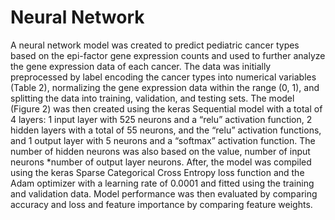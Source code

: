 # Neural Network

A neural network model was created to predict pediatric cancer types based on the epi-factor gene expression counts and used to further analyze the gene expression data of each cancer. The data was initially preprocessed by label encoding the cancer types into numerical variables (Table 2), normalizing the gene expression data within the range (0, 1), and splitting the data into training, validation, and testing sets. The model (Figure 2) was then created using the keras Sequential model with a total of 4 layers: 1 input layer with 525 neurons and a “relu” activation function, 2 hidden layers with a total of 55 neurons, and the “relu” activation functions, and 1 output layer with 5 neurons and a “softmax” activation function. The number of hidden neurons was also based on the value, number of input neurons *number of  output layer neurons. After, the model was compiled using the keras Sparse Categorical Cross Entropy loss function and the Adam optimizer with a learning rate of 0.0001 and fitted using the training and validation data. Model performance was then evaluated by comparing accuracy and loss and feature importance by comparing feature weights.   

